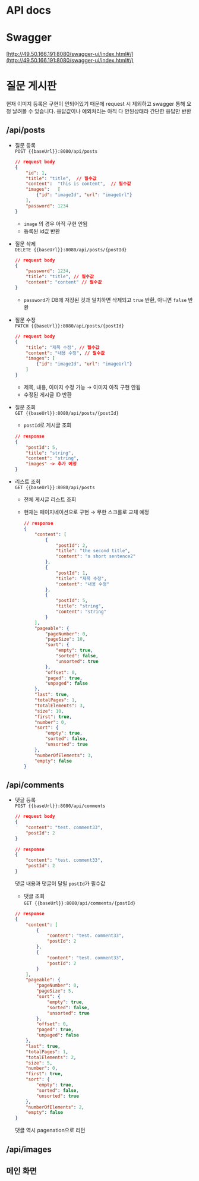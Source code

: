 # API docs

# Swagger

[http://49.50.166.191:8080/swagger-ui/index.html#/](http://49.50.166.191:8080/swagger-ui/index.html#/)

# 질문 게시판

현재 이미지 등록은 구현이 안되어있기 때문에 request 시 제외하고 swagger 통해 요청 날려볼 수 있습니다.
응답값이나 예외처리는 아직 다 안된상태라 간단한 응답만 반환

## /api/posts
- 질문 등록  
  `POST {{baseUrl}}:8080/api/posts`

    ```json
    // request body
    {
        "id": 1,
        "title": "title",  // 필수값
        "content":	"this is content",  // 필수값
        "images":	[
            {"id": "imageId", "url": "imageUrl"}
        ],
        "password":	1234
    }
    ```

    - `image` 의 경우 아직 구현 안됨
    - 등록된 id값 반환
- 질문 삭제  
  `DELETE {{baseUrl}}:8080/api/posts/{postId}`

    ```json
    // request body
    {
        "password": 1234,
        "title": "title", // 필수값
        "content": "content" // 필수값
    }
    ```

    - `password`가 DB에 저장된 것과 일치하면 삭제되고 `true` 반환, 아니면 `false` 반환

- 질문 수정  
  `PATCH {{baseUrl}}:8080/api/posts/{postId}`

    ```json
    // request body
    {
        "title": "제목 수정", // 필수값
        "content": "내용 수정", // 필수값
        "images": [
            {"id": "imageId", "url": "imageUrl"}
        ]
    }
    ```

    - 제목, 내용, 이미지 수정 가능 → 이미지 아직 구현 안됨
    - 수정된 게시글 ID 반환
- 질문 조회  
  `GET {{baseUrl}}:8080/api/posts/{postId}`
    - `postId`로 게시글 조회

    ```json
    // response
    {
        "postId": 5,
        "title": "string",
        "content": "string",
        "images" -> 추가 예정
    }
    ```

- 리스트 조회  
`GET {{baseUrl}}:8080/api/posts`
    - 전체 게시글 리스트 조회
    - 현재는 페이지네이션으로 구현 → 무한 스크롤로 교체 예정

        ```json
        // response
        {
            "content": [
                {
                    "postId": 2,
                    "title": "the second title",
                    "content": "a short sentence2"
                },
                {
                    "postId": 1,
                    "title": "제목 수정",
                    "content": "내용 수정"
                },
                {
                    "postId": 5,
                    "title": "string",
                    "content": "string"
                }
            ],
            "pageable": {
                "pageNumber": 0,
                "pageSize": 10,
                "sort": {
                    "empty": true,
                    "sorted": false,
                    "unsorted": true
                },
                "offset": 0,
                "paged": true,
                "unpaged": false
            },
            "last": true,
            "totalPages": 1,
            "totalElements": 3,
            "size": 10,
            "first": true,
            "number": 0,
            "sort": {
                "empty": true,
                "sorted": false,
                "unsorted": true
            },
            "numberOfElements": 3,
            "empty": false
        }
        ```

## /api/comments
- 댓글 등록  
      `POST {{baseUrl}}:8080/api/comments`

    ```json
    // request body
    {
        "content": "test. comment33",
        "postId": 2
    }
    ```

    ```json
    // response
    {
        "content": "test. comment33",
        "postId": 2
    }
    ```
  댓글 내용과 댓글이 달릴 `postId`가 필수값

    - 댓글 조회  
      `GET {{baseUrl}}:8080/api/comments/{postId}`
    ```json
    // response
    {
        "content": [
            {
                "content": "test. comment33",
                "postId": 2
            },
            {
                "content": "test. comment33",
                "postId": 2
            }
        ],
        "pageable": {
            "pageNumber": 0,
            "pageSize": 5,
            "sort": {
                "empty": true,
                "sorted": false,
                "unsorted": true
            },
            "offset": 0,
            "paged": true,
            "unpaged": false
        },
        "last": true,
        "totalPages": 1,
        "totalElements": 2,
        "size": 5,
        "number": 0,
        "first": true,
        "sort": {
            "empty": true,
            "sorted": false,
            "unsorted": true
        },
        "numberOfElements": 2,
        "empty": false
    }
    ```
  댓글 역시 pagenation으로 리턴

## /api/images
## 메인 화면